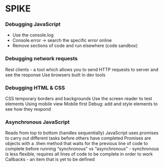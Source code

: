 
# SPIKE

### Debugging JavaScript
- Use the console.log
- Console.error -> search the specific error online
- Remove sections of code and run elsewhere (code sandbox)

### Debugging network requests
Rest clients - a tool which allows you to send HTTP requests to server and see the response
Use browsers built in dev tools


### Debugging HTML & CSS
CSS temporary borders and backgrounds
Use the screen reader to test elements 
Using mobile view 
Mobile first
Debug: add and style elements to see how they respond 

### Asynchronous JavaScript
Reads from top to bottom (handles sequentially)
JavaScript uses promises to carry out different tasks before others have completed
Promises are objects with a .then method that waits for the previous line of code to complete before running
“synchronous” vs “asynchronous” - synchronous is less flexible, requires all lines of code to be complete in order to work
Callbacks - an item that is yet to be defined 
